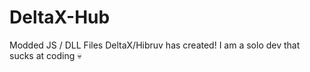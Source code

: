 # DeltaX-Hub
Modded JS / DLL Files DeltaX/Hibruv has created!
I am a solo dev that sucks at coding 💀


